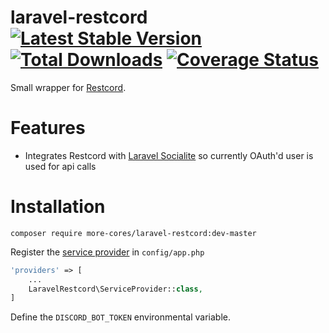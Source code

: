 # laravel-restcord [![Latest Stable Version](https://poser.pugx.org/more-cores/laravel-restcord/v/stable.png)](https://packagist.org/packages/more-cores/laravel-restcord) [![Total Downloads](https://poser.pugx.org/more-cores/laravel-restcord/downloads.png)](https://packagist.org/packages/more-cores/laravel-restcord) [![Coverage Status](https://coveralls.io/repos/github/more-cores/laravel-restcord/badge.svg?branch=code-coverage)](https://coveralls.io/github/more-cores/laravel-restcord)

Small wrapper for [Restcord](http://www.restcord.com).  

# Features
 
 * Integrates Restcord with [Laravel Socialite](http://socialiteproviders.github.io) so currently OAuth'd user is used for api calls

# Installation

```
composer require more-cores/laravel-restcord:dev-master
```

Register the [service provider](http://laravel.com/docs/master/providers) in `config/app.php`

```php
'providers' => [
    ...
    LaravelRestcord\ServiceProvider::class,
]
```

Define the `DISCORD_BOT_TOKEN` environmental variable.